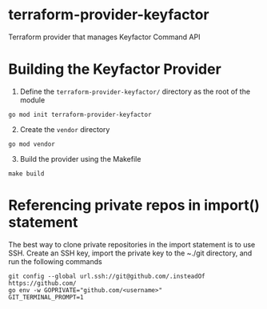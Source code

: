 # terraform-provider-keyfactor
Terraform provider that manages Keyfactor Command API

# Building the Keyfactor Provider

1. Define the ```terraform-provider-keyfactor/``` directory as the root of the module
```
go mod init terraform-provider-keyfactor
```

2. Create the ```vendor``` directory
```
go mod vendor
```

3. Build the provider using the Makefile
```
make build
```

# Referencing private repos in import() statement
The best way to clone private repositories in the import statement is to use SSH. Create an SSH key, import the private key to the ~./git directory, and run the following commands

```
git config --global url.ssh://git@github.com/.insteadOf https://github.com/
go env -w GOPRIVATE="github.com/<username>"
GIT_TERMINAL_PROMPT=1
```
